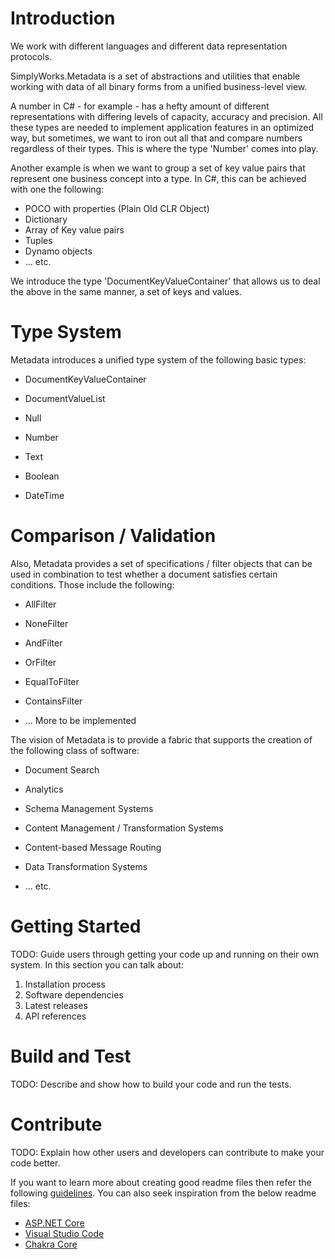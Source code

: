 # Introduction 

We work with different languages and different data representation protocols. 

SimplyWorks.Metadata is a set of abstractions and utilities that enable working with data of all binary forms from a unified business-level view.

A number in C# - for example - has a hefty amount of different representations with differing levels of capacity, accuracy and precision. All these types are needed to implement application features in an optimized way, but sometimes, we want to iron out all that and compare numbers regardless of their types. This is where the type 'Number' comes into play.

Another example is when we want to group a set of key value pairs that represent one business concept into a type. In C#, this can be achieved with one the following: 
- POCO with properties (Plain Old CLR Object)
- Dictionary
- Array of Key value pairs
- Tuples
- Dynamo objects
- ... etc.

We introduce the type 'DocumentKeyValueContainer' that allows us to deal the above in the same manner, a set of keys and values.

# Type System

Metadata introduces a unified type system of the following basic types:

- DocumentKeyValueContainer

- DocumentValueList

- Null

- Number

- Text

- Boolean

- DateTime

# Comparison / Validation

Also, Metadata provides a set of specifications / filter objects that can be used in combination to test whether a document satisfies certain conditions. Those include the following:

- AllFilter

- NoneFilter

- AndFilter

- OrFilter

- EqualToFilter

- ContainsFilter

- ... More to be implemented



The vision of Metadata is to provide a fabric that supports the creation of the following class of software:

- Document Search

- Analytics

- Schema Management Systems

- Content Management / Transformation Systems

- Content-based Message Routing

- Data Transformation Systems

- ... etc.


# Getting Started
TODO: Guide users through getting your code up and running on their own system. In this section you can talk about:
1.	Installation process
2.	Software dependencies
3.	Latest releases
4.	API references

# Build and Test
TODO: Describe and show how to build your code and run the tests. 

# Contribute
TODO: Explain how other users and developers can contribute to make your code better. 

If you want to learn more about creating good readme files then refer the following [guidelines](https://www.visualstudio.com/en-us/docs/git/create-a-readme). You can also seek inspiration from the below readme files:
- [ASP.NET Core](https://github.com/aspnet/Home)
- [Visual Studio Code](https://github.com/Microsoft/vscode)
- [Chakra Core](https://github.com/Microsoft/ChakraCore)